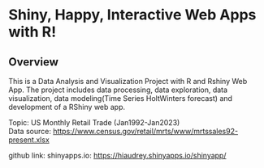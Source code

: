 # Shiny, Happy, Interactive Web Apps with R!

## Overview
This is a Data Analysis and Visualization Project with R and Rshiny Web App.
The project includes data processing, data exploration, data visualization, data modeling(Time Series HoltWinters forecast) and development of a RShiny web app.

Topic: US Monthly Retail Trade (Jan1992-Jan2023)    
Data source: https://www.census.gov/retail/mrts/www/mrtssales92-present.xlsx

github link: 
shinyapps.io: https://hiaudrey.shinyapps.io/shinyapp/
